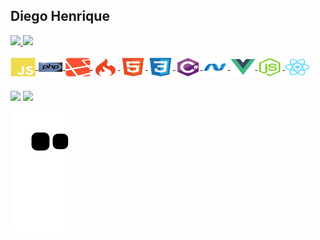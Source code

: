 ## Diego Henrique

 <div>
  <a href="https://github.com/diegohts">
  <img height="180em" src="https://github-readme-stats.vercel.app/api?username=diegohts&show_icons=true&theme=dracula&include_all_commits=true&count_private=true"/>
  <img height="180em" src="https://github-readme-stats.vercel.app/api/top-langs/?username=diegohts&layout=compact&langs_count=7&theme=dracula"/>
</div>

<div style="display: inline_block"><br>
  <img align="center" alt="Diego-Js" height="30" width="40" src="https://raw.githubusercontent.com/devicons/devicon/master/icons/javascript/javascript-plain.svg">
  <img align="center" alt="Diego-PHP" height="30" width="40" src="https://raw.githubusercontent.com/devicons/devicon/master/icons/php/php-original.svg">
  <img align="center" alt="Diego-Laravel" height="30" width="40" src="https://raw.githubusercontent.com/devicons/devicon/master/icons/laravel/laravel-plain.svg">  
  <img align="center" alt="Diego-CodeIgniter" height="30" width="40" src="https://raw.githubusercontent.com/devicons/devicon/master/icons/codeigniter/codeigniter-plain.svg">
  <img align="center" alt="Diego-HTML" height="30" width="40" src="https://raw.githubusercontent.com/devicons/devicon/master/icons/html5/html5-original.svg">
  <img align="center" alt="Diego-CSS" height="30" width="40" src="https://raw.githubusercontent.com/devicons/devicon/master/icons/css3/css3-original.svg">
  <img align="center" alt="Diego-Csharp" height="30" width="40" src="https://raw.githubusercontent.com/devicons/devicon/master/icons/csharp/csharp-original.svg">  
  <img align="center" alt="Diego-DotNet" height="30" width="40" src="https://raw.githubusercontent.com/devicons/devicon/master/icons/dot-net/dot-net-original.svg">
  <img align="center" alt="Diego-Vuejs" height="30" width="40" src="https://raw.githubusercontent.com/devicons/devicon/master/icons/vuejs/vuejs-original.svg">
  <img align="center" alt="Diego-Nodejs" height="30" width="40" src="https://raw.githubusercontent.com/devicons/devicon/master/icons/nodejs/nodejs-original.svg">
  <img align="center" alt="Diego-Nodejs" height="30" width="40" src="https://raw.githubusercontent.com/devicons/devicon/master/icons/react/react-original.svg">
</div>
  
  ###
  
<div>
  </a> 
    <a href = "mailto:diegohrp20@gmail.com"><img src="https://img.shields.io/badge/-Gmail-%23333?style=for-the-badge&logo=gmail&logoColor=white" target="_blank"></a>
    <a href="https://www.linkedin.com/in/diegohts" target="_blank"><img src="https://img.shields.io/badge/-LinkedIn-%230077B5?style=for-the-badge&logo=linkedin&logoColor=white" target="_blank">
  </a>   
 
 ![Snake animation](https://github.com/diegohts/diegohts/blob/output/github-contribution-grid-snake.svg)
 
</div>

